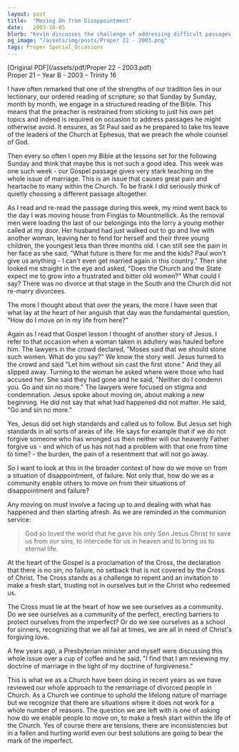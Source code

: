 ```yaml
---
layout: post
title:  "Moving On from Disappointment"
date:   2003-10-05
blurb: "Kevin discusses the challenge of addressing difficult passages in the lectionary, particularly concerning marriage and divorce. He reflects on personal stories and the broader context of overcoming disappointment and failure. The sermon emphasizes the importance of facing up to past events, starting afresh, and the role of the Church in helping individuals make new beginnings, grounded in the forgiveness offered through Christ's sacrifice."
og_image: "/assets/img/posts/Proper 22 - 2003.png"
tags: Proper Special_Occasions
---
```

[Original PDF](/assets/pdf/Proper 22 - 2003.pdf)    
Proper 21 – Year B - 2003 – Trinity 16

I have often remarked that one of the strengths of our tradition lies in our lectionary, our ordered reading of scripture; so that Sunday by Sunday, month by month, we engage in a structured reading of the Bible. This means that the preacher is restrained from sticking to just his own pet topics and indeed is required on occasion to address passages he might otherwise avoid. It ensures, as St Paul said as he prepared to take his leave of the leaders of the Church at Ephesus, that we preach the whole counsel of God.

Then every so often I open my Bible at the lessons set for the following Sunday and think that maybe this is not such a good idea. This week was one such week - our Gospel passage gives very stark teaching on the whole issue of marriage. This is an issue that causes great pain and heartache to many within the Church. To be frank I did seriously think of quietly choosing a different passage altogether.

As I read and re-read the passage during this week, my mind went back to the day I was moving house from Finglas to Mountmellick. As the removal men were loading the last of our belongings into the lorry a young mother called at my door. Her husband had just walked out to go and live with another woman, leaving her to fend for herself and their three young children, the youngest less than three months old. I can still see the pain in her face as she said, "What future is there for me and the kids? Paul won't give us anything - I can't even get married again in this country." Then she looked me straight in the eye and asked, "Does the Church and the State expect me to grow into a frustrated and bitter old women?" What could I say? There was no divorce at that stage in the South and the Church did not re-marry divorcees.

The more I thought about that over the years, the more I have seen that what lay at the heart of her anguish that day was the fundamental question, "How do I move on in my life from here?"

Again as I read that Gospel lesson I thought of another story of Jesus. I refer to that occasion when a woman taken in adultery was hauled before him. The lawyers in the crowd declared, "Moses said that we should stone such women. What do you say?" We know the story well. Jesus turned to the crowd and said "Let him without sin cast the first stone." And they all slipped away. Turning to the woman he asked where were those who had accused her. She said they had gone and he said, "Neither do I condemn you. Go and sin no more." The lawyers were focused on stigma and condemnation. Jesus spoke about moving on, about making a new beginning. He did not say that what had happened did not matter. He said, "Go and sin no more."

Yes, Jesus did set high standards and called us to follow. But Jesus set high standards in all sorts of areas of life. He says for example that if we do not forgive someone who has wronged us then neither will our heavenly Father forgive us - and which of us has not had a problem with that one from time to time? - the burden, the pain of a resentment that will not go away.

So I want to look at this in the broader context of how do we move on from a situation of disappointment, of failure. Not only that, how do we as a community enable others to move on from their situations of disappointment and failure?

Any moving on must involve a facing up to and dealing with what has happened and then starting afresh. As we are reminded in the communion service:

> God so loved the world that he gave his only Son Jesus Christ
to save us from our sins,
to intercede for us in heaven
and to bring us to eternal life.

At the heart of the Gospel is a proclamation of the Cross, the declaration that there is no sin, no failure, no setback that is not covered by the Cross of Christ. The Cross stands as a challenge to repent and an invitation to make a fresh start, trusting not in ourselves but in the Christ who redeemed us.

The Cross must lie at the heart of how we see ourselves as a community. Do we see ourselves as a community of the perfect, erecting barriers to protect ourselves from the imperfect? Or do we see ourselves as a school for sinners, recognizing that we all fail at times, we are all in need of Christ's forgiving love.

A few years ago, a Presbyterian minister and myself were discussing this whole issue over a cup of coffee and he said, "I find that I am reviewing my doctrine of marriage in the light of my doctrine of forgiveness."

This is what we as a Church have been doing in recent years as we have reviewed our whole approach to the remarriage of divorced people in Church. As a Church we continue to uphold the lifelong nature of marriage but we recognize that there are situations where it does not work for a whole number of reasons. The question we are left with is one of asking how do we enable people to move on, to make a fresh start within the life of the Church. Yes of course there are tensions, there are inconsistencies but in a fallen and hurting world even our best solutions are going to bear the mark of the imperfect.
